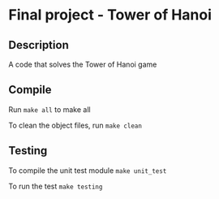 # Final project - Tower of Hanoi

## Description
A code that solves the Tower of Hanoi game

## Compile 
Run `make all` to make all

To clean the object files, run `make clean`


## Testing 
To compile the unit test module
`make unit_test`

To run the test
`make testing`
